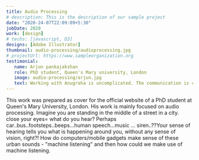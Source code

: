 ```yaml
---
title: Audio Processing
# description: This is the description of our sample project
date: "2020-24-07T22:09:09+5:30"
jobDate: 2020
work: [design]
# techs: [javascript, D3]
designs: [Adobe Illustrator]
thumbnail: audio-processing/audioprocessing.jpg
# projectUrl: https://www.sampleorganization.org
testimonial:
   name: Arjun pankajakshan
   role: PhD student, Queen's Mary university, London
   image: audio-processing/arjun.jpg
   text: Working with Anugraha is uncomplicated. The communication is clear and she has a good feeling of what a project needs. In addition her concepts are insightful, simple and coherent. I am very much pleased with the project she did for me - Many thanks Anugraha. Keep going!  !Highly recommended.
---
```


This work was prepared as cover for the official website of a PhD student at Queen's Mary University, London. His work is mainly focused on audio processing. 
Imagine you are standing in the middle of a street in a city. close your eyes= what do you hear? Perhaps car..bus..footsteps..beeps...human speech...music ... siren..??Your sense of hearing tells you what is happening around you, without any sense of vision, right?! How do computers/mobile gadgets make sense of these urban sounds - "machine listening" and then how could we make use of machine listening.